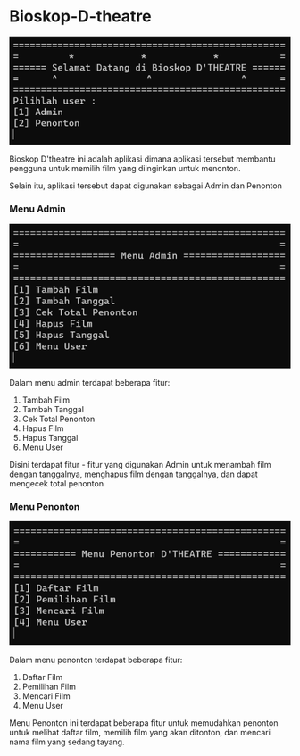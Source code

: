 # Bioskop-D-theatre
![Menu User](https://github.com/Abangale/Bioskop-D-theatre/blob/main/assets/images/user.png)

Bioskop D'theatre ini adalah aplikasi dimana aplikasi tersebut membantu pengguna
untuk memilih film yang diinginkan untuk menonton.

Selain itu, aplikasi tersebut dapat digunakan sebagai Admin dan Penonton

### Menu Admin
![Menu Admin](https://github.com/Abangale/Bioskop-D-theatre/blob/main/assets/images/admin.png)

Dalam menu admin terdapat beberapa fitur:
1. Tambah Film
2. Tambah Tanggal
3. Cek Total Penonton
4. Hapus Film
5. Hapus Tanggal
6. Menu User

Disini terdapat fitur - fitur yang digunakan Admin untuk menambah film dengan tanggalnya, menghapus film dengan tanggalnya, dan dapat mengecek total penonton

### Menu Penonton
![Menu User](https://github.com/Abangale/Bioskop-D-theatre/blob/main/assets/images/penonton.png)

Dalam menu penonton terdapat beberapa fitur:
1. Daftar Film
2. Pemilihan Film
3. Mencari Film
4. Menu User

Menu Penonton ini terdapat beberapa fitur untuk memudahkan penonton untuk melihat daftar film, memilih film yang akan ditonton, dan mencari nama film yang sedang tayang.
